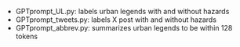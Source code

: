 - GPTprompt_UL.py: labels urban legends with and without hazards
- GPTprompt_tweets.py: labels X post with and without hazards
- GPTprompt_abbrev.py: summarizes urban legends to be within 128 tokens

